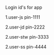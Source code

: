 Login id's for app

1.user-js
pin-1111

2.user-jd
pin-2222

2.user-stw
pin-3333

2.user-ss
pin-4444
